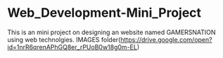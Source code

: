 # Web_Development-Mini_Project
This is an mini project on designing an website named GAMERSNATION using web technolgies. IMAGES folder(https://drive.google.com/open?id=1nrR6qrenAPhGQ8er_rPUoB0w18g0m-EL)

